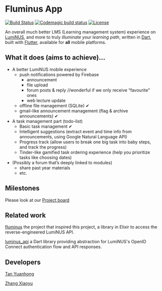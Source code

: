 # Fluminus App

[![Build Status](https://travis-ci.com/fluminus/fluminus_app.svg?branch=master)](https://travis-ci.com/fluminus/fluminus_app) 
[![Codemagic build status](https://api.codemagic.io/apps/5d109d3d99fdb7140ed490bd/5d109d3d99fdb7140ed490bc/status_badge.svg)](https://codemagic.io/apps/5d109d3d99fdb7140ed490bd/5d109d3d99fdb7140ed490bc/latest_build)
[![License](https://img.shields.io/badge/license-Apache2-blue.svg)](https://github.com/fluminus/fluminus_app/blob/feature__refresh/LICENSE)

An overall much better LMS (Learning management system) experience on [LumiNUS](https://luminus.nus.edu.sg/), and more to truly *illuminate your learning path*, written in [Dart](https://dart.dev/), built with [Flutter](https://flutter.dev/), available for **all** mobile platforms.

## What it does (aims to achieve)...

* A better LumiNUS mobile experience
    * push notifications powered by Firebase
        * announcement
        * file upload
        * forum posts & reply  //wonderful if we only receive “favourite” ones
        * web lecture update
    * offline file management (SQLite) ✔
    * gmail-like announcement management (flag & archive announcements) ✔
* A task management part (todo-list)
    * Basic task management ✔
    * Intelligent suggestions (extract event and time info from announcements, using Google Natural Language API)
    * Progress track (allow users to break one big task into baby steps, and track the progress)
    * Tinder-like gamified task ordering experience (help you prioritize tasks like choosing dates)
* (Possibly a forum that’s deeply linked to modules)
    * share past year materials
    * etc.

## Milestones

Please look at our [Project board](https://github.com/fluminus/fluminus_app/projects)

## Related work

[fluminus](https://github.com/indocomsoft/fluminus) the project that inspired this project, a library in Elixir to access the reverse-engineered LumiNUS API.

[luminus_api](https://github.com/fluminus/luminus_api) a Dart library providing abstraction for LumiNUS's OpenID Connect authentication flow and API responses.

## Developers

[Tan Yuanhong](https://github.com/le0tan)

[Zhang Xiaoyu](https://github.com/ZhangHuafan)
